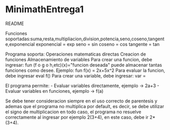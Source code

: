# MinimathEntrega1

README

Funciones soportadas:suma,resta,multipliacion,division,potencia,seno,coseno,tangente,exponencial
exponencial = exp
seno = sin
coseno = cos
tangente = tan

Programa soporta: Operaciones matematicas directas
                  Creacion de funciones
                  Almacenamiento de variables
  Para crear una funcion, debe ingresar: fun (f o g o h,etc)(x)="funcion deseada" puede almacenar tantas funciones como desee.
  Ejemplo: fun f(x) = 2x+5x^2
  Para evaluar la funcion, debe ingresar eval f(<valor a evaluar>)
  Para crear una variable, debe ingresar: var <nombre variable> = <valor>
  
  El programa permite: 
              - Evaluar variables directamente, ejemplo -> 2a+3
              - Evaluar variables en funciones, ejemplo -> f(a)
              
Se debe tener consideracion siempre en el uso correcto de parentesis y ademas que el programa no multiplica por default, es decir, se debe utilizar el signo de multiplicacion en todo caso, el programa no resuelve correctamente al ingresar por ejemplo 2(3+4), en este caso, debe ir 2*(3+4).
  
